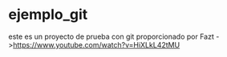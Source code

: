 # ejemplo_git
este es un proyecto de prueba con git proporcionado por Fazt ->https://www.youtube.com/watch?v=HiXLkL42tMU
